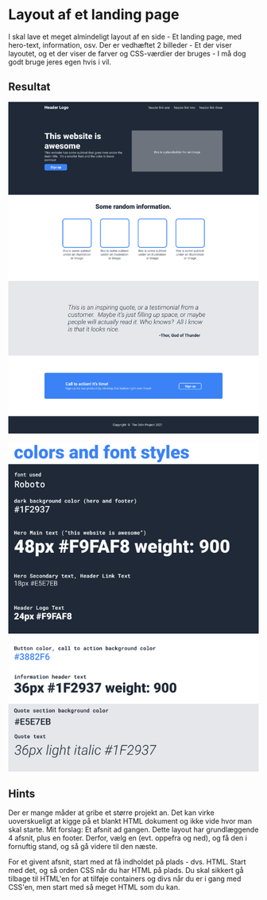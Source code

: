 # Layout af et landing page
I skal lave et meget almindeligt layout af en side - Et landing page, med hero-text, information, osv. Der er vedhæftet 2 billeder - Et der viser layoutet, og et der viser de farver og CSS-værdier der bruges - I må dog godt bruge jeres egen hvis i vil.

## Resultat
![resultat](resultat.png)

![farver osv](farver-osv.png)

## Hints
Der er mange måder at gribe et større projekt an. Det kan virke uoverskueligt at kigge på et blankt HTML dokument og ikke vide hvor man skal starte. Mit forslag: Et afsnit ad gangen. Dette layout har grundlæggende 4 afsnit, plus en footer. Derfor, vælg en (evt. oppefra og ned), og få den i fornuftig stand, og så gå videre til den næste.

For et givent afsnit, start med at få indholdet på plads - dvs. HTML. Start med det, og så orden CSS når du har HTML på plads. Du skal sikkert gå tilbage til HTML'en for at tilføje containers og divs når du er i gang med CSS'en, men start med så meget HTML som du kan.